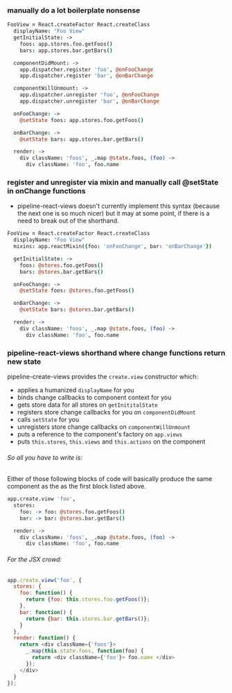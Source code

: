### manually do a lot boilerplate nonsense

```coffee
FooView = React.createFactor React.createClass
  displayName: "Foo View"
  getInitialState: ->
    foos: app.stores.foo.getFoos()
    bars: app.stores.bar.getBars()

  componentDidMount: ->
    app.dispatcher.register 'foo', @onFooChange
    app.dispatcher.register 'bar', @onBarChange

  componentWillUnmount: ->
    app.dispatcher.unregister 'foo', @onFooChange
    app.dispatcher.unregister 'bar', @onBarChange

  onFooChange: ->
    @setState foos: app.stores.foo.getFoos()

  onBarChange: ->
    @setState bars: app.stores.bar.getBars()

  render: ->
    div className: 'foos', _.map @state.foos, (foo) -> 
      div className: 'foo', foo.name
```

### register and unregister via mixin and manually call @setState in onChange functions

* pipeline-react-views doesn't currently implement this syntax (because the next one is so much nicer) but it may at some point, if there is a need to break out of the shorthand.

```coffee
FooView = React.createFactor React.createClass
  displayName: "Foo View"
  mixins: app.reactMixin({foo: 'onFooChange', bar: 'onBarChange'})

  getInitialState: ->
    foos: @stores.foo.getFoos()
    bars: @stores.bar.getBars()

  onFooChange: ->
    @setState foos: @stores.foo.getFoos()

  onBarChange: ->
    @setState bars: @stores.bar.getBars()

  render: ->
    div className: 'foos', _.map @state.foos, (foo) -> 
      div className: 'foo', foo.name
```

### pipeline-react-views shorthand where change functions return new state

pipeline-create-views provides the `create.view` constructor which: 
  * applies a humanized `displayName` for you
  * binds change callbacks to component context for you
  * gets store data for all stores on `getInititalState`
  * registers store change callbacks for you on `componentDidMount`
  * calls `setState` for you
  * unregisters store change callbacks on `componentWillUnmount`
  * puts a reference to the component's factory on `app.views`
  * puts `this.stores`, `this.views` and `this.actions` on the component

###### So all you have to write is:  

Either of those following blocks of code will basically produce the same component as the as the first block listed above.  

```coffee
app.create.view 'foo',
  stores:
    foo: -> foo: @stores.foo.getFoos()
    bar: -> bar: @stores.bar.getBars()

  render: ->
    div className: 'foos', _.map @state.foos, (foo) -> 
      div className: 'foo', foo.name
```

###### For the JSX crowd: 

```js
app.create.view('foo', {
  stores: {
    foo: function() {
      return {foo: this.stores.foo.getFoos()};
    },
    bar: function() {
      return {bar: this.stores.bar.getBars()};
    }
  },
  render: function() {
    return <div className={'foos'}> 
      _.map(this.state.foos, function(foo) {
        return <div className={'foo'}> foo.name </div>
      });
    </div>
  }
});
```
